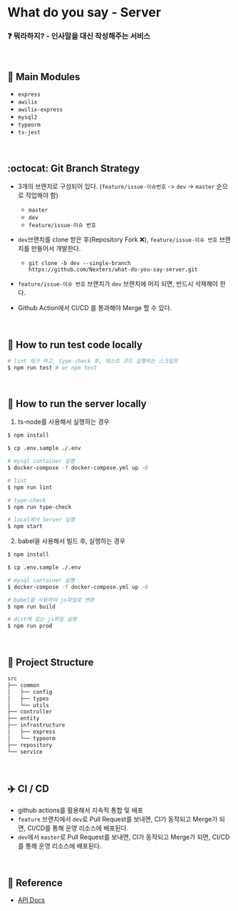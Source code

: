 # What do you say - Server

### :question: 뭐라하지? - 인사말을 대신 작성해주는 서비스

<br>

## :rocket: Main Modules

- `express`
- `awilix`
- `awilix-express`
- `mysql2`
- `typeorm`
- `ts-jest`

<br>

## :octocat: Git Branch Strategy

- 3개의 브랜치로 구성되어 있다. (`feature/issue-이슈번호` -> `dev` -> `master` 순으로 작업해야 함)

    - `master`
    - `dev`
    - `feature/issue-이슈 번호`

- `dev`브랜치를 clone 받은 후(Repository Fork :x:), `feature/issue-이슈 번호` 브랜치를 만들어서 개발한다.
  
    - `git clone -b dev --single-branch https://github.com/Nexters/what-do-you-say-server.git`
    
- `feature/issue-이슈 번호` 브랜치가 `dev` 브랜치에 머지 되면, 반드시 삭제해야 한다.

- Github Action에서 CI/CD 를 통과해야 Merge 할 수 있다.

<br>

## :green_book: How to run test code locally

```zsh
# lint 체크 하고, type-check 후, 테스트 코드 실행하는 스크립트
$ npm run test # or npm test
```

<br>

## :blue_book: How to run the server locally

1. ts-node를 사용해서 실행하는 경우

```zsh
$ npm install

$ cp .env.sample ./.env

# mysql container 실행
$ docker-compose -f docker-compose.yml up -d

# lint
$ npm run lint

# type-check
$ npm run type-check

# local에서 Server 실행
$ npm start
```

2. babel을 사용해서 빌드 후, 실행하는 경우

```zsh
$ npm install

$ cp .env.sample ./.env

# mysql container 실행
$ docker-compose -f docker-compose.yml up -d

# babel을 사용하여 js파일로 변환
$ npm run build

# dist에 있는 js파일 실행
$ npm run prod
```

<br>

## :open_file_folder: Project Structure

```markdown
src
├── common
│   ├── config
│   ├── types
│   └── utils
├── controller
├── entity
├── infrastructure
│   ├── express
│   └── typeorm
├── repository
└── service
```

<br>

## :airplane: CI / CD

- github actions를 활용해서 지속적 통합 및 배포
- `feature` 브랜치에서 `dev`로 Pull Request를 보내면, CI가 동작되고 Merge가 되면, CI/CD를 통해 운영 리소스에 배포된다.
- `dev`에서 `master`로 Pull Request를 보내면, CI가 동작되고 Merge가 되면, CI/CD를 통해 운영 리소스에 배포된다.

<br>

## :pushpin: Reference

- [API Docs](https://github.com/Nexters/what-do-you-say-server/wiki/API-Docs)